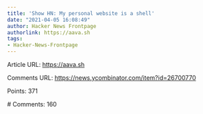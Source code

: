 ```yaml
---
title: 'Show HN: My personal website is a shell'
date: "2021-04-05 16:08:49"
author: Hacker News Frontpage
authorlink: https://aava.sh
tags:
- Hacker-News-Frontpage
---
```


<p>Article URL: <a href="https://aava.sh">https://aava.sh</a></p>
<p>Comments URL: <a href="https://news.ycombinator.com/item?id=26700770">https://news.ycombinator.com/item?id=26700770</a></p>
<p>Points: 371</p>
<p># Comments: 160</p>
